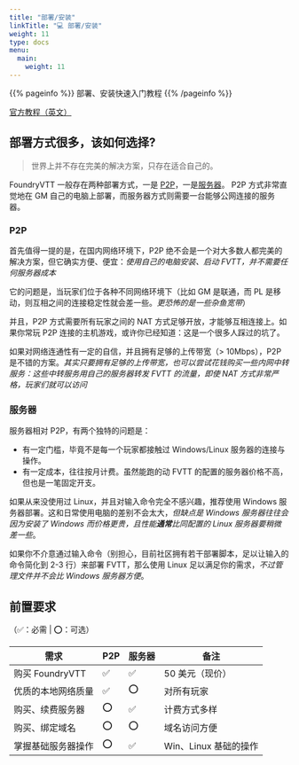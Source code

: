 ```yaml
---
title: "部署/安装"
linkTitle: "💻 部署/安装"
weight: 11
type: docs
menu:
  main:
    weight: 11
---
```


{{% pageinfo %}}
部署、安装快速入门教程
{{% /pageinfo %}}

[官方教程（英文）](https://foundryvtt.com/article/tutorial/)

## 部署方式很多，该如何选择?
> 世界上并不存在完美的解决方案，只存在适合自己的。

FoundryVTT 一般存在两种部署方式，一是 [P2P](#p2p)，一是[服务器](#服务器)。
P2P 方式非常直觉地在 GM 自己的电脑上部署，而服务器方式则需要一台能够公网连接的服务器。

### P2P
首先值得一提的是，在国内网络环境下，P2P 绝不会是一个对大多数人都完美的解决方案，但它确实方便、便宜：*使用自己的电脑安装、启动 FVTT，并不需要任何服务器成本*

它的问题是，当玩家们位于各种不同网络环境下（比如 GM 是联通，而 PL 是移动，则互相之间的连接稳定性就会差一些。*更恐怖的是一些杂鱼宽带*）

并且，P2P 方式需要所有玩家之间的 NAT 方式足够开放，才能够互相连接上。如果你常玩 P2P 连接的主机游戏，或许你已经知道：这是一个很多人踩过的坑了。

如果对网络连通性有一定的自信，并且拥有足够的上传带宽（> 10Mbps），P2P 是不错的方案。*其实只要拥有足够的上传带宽，也可以尝试花钱购买一些内网中转服务：这些中转服务用自己的服务器转发 FVTT 的流量，即使 NAT 方式非常严格，玩家们就可以访问*

### 服务器
服务器相对 P2P，有两个独特的问题是：
- 有一定门槛，毕竟不是每一个玩家都接触过 Windows/Linux 服务器的连接与操作。
- 有一定成本，往往按月计费。虽然能跑的动 FVTT 的配置的服务器价格不高，但也是一笔固定开支。

如果从来没使用过 Linux，并且对输入命令完全不感兴趣，推荐使用 Windows 服务器部署。这和日常使用电脑的差别不会太大，*但缺点是 Windows 服务器往往会因为安装了 Windows 而价格更贵，且性能**通常**比同配置的 Linux 服务器要稍微差一些*。

如果你不介意通过输入命令（别担心，目前社区拥有若干部署脚本，足以让输入的命令简化到 2-3 行）来部署 FVTT，那么使用 Linux 足以满足你的需求，*不过管理文件并不会比 Windows 服务器方便*。

## 前置要求

（✅：必需 | ⭕：可选）

| 需求 | P2P | 服务器 | 备注 |
| ---- | ---- | ---- | ---- |
| 购买 FoundryVTT | ✅ | ✅ | 50 美元（现价） |
| 优质的本地网络质量| ✅ | ⭕ | 对所有玩家 |
| 购买、续费服务器 | ⭕ | ✅ | 计费方式多样 |
| 购买、绑定域名 | ⭕ | ⭕ | 域名访问方便 |
| 掌握基础服务器操作 | ⭕ | ✅ | Win、Linux 基础的操作 |
